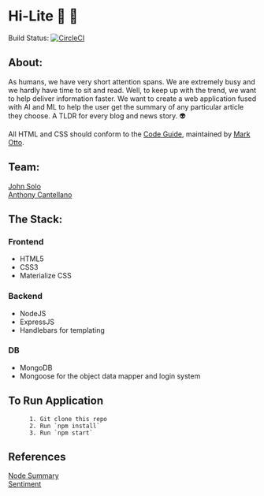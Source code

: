 # Hi-Lite :page_facing_up: :newspaper:

Build Status: [![CircleCI](https://circleci.com/gh/AcAntellAno/TLDRblogApp.svg?style=svg)](https://circleci.com/gh/AcAntellAno/TLDRblogApp)
<br>

## About:

As humans, we have very short attention spans. We are extremely busy and we hardly have time to sit and read. Well, to keep up with the trend, we want to help deliver information faster. We want to create a web application fused with AI and ML to help the user get the summary of any particular article they choose. A TLDR for every blog and news story. :alien:

All HTML and CSS should conform to the [Code Guide](https://github.com/mdo/code-guide), maintained by [Mark Otto](https://github.com/mdo).

## Team:
[John Solo](https://github.com/johnsolojoseph) <br>
[Anthony Cantellano](https://github.com/AcAntellAno)

## The Stack:

### Frontend

- HTML5
- CSS3
- Materialize CSS

### Backend

- NodeJS
- ExpressJS
- Handlebars for templating

### DB
- MongoDB
- Mongoose for the object data mapper and login system

## To Run Application

          1. Git clone this repo
          2. Run `npm install`
          3. Run `npm start`

## References

[Node Summary](https://github.com/jbrooksuk/node-summary) <br>
[Sentiment](https://www.npmjs.com/package/sentiment)
